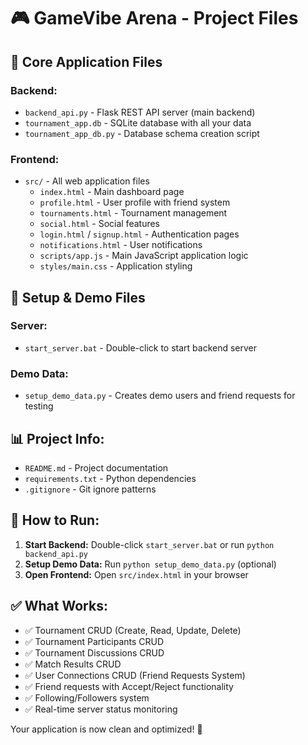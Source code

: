 # 🎮 GameVibe Arena - Project Files

## 📁 **Core Application Files**

### **Backend:**
- `backend_api.py` - Flask REST API server (main backend)
- `tournament_app.db` - SQLite database with all your data
- `tournament_app_db.py` - Database schema creation script

### **Frontend:**
- `src/` - All web application files
  - `index.html` - Main dashboard page
  - `profile.html` - User profile with friend system
  - `tournaments.html` - Tournament management
  - `social.html` - Social features
  - `login.html` / `signup.html` - Authentication pages
  - `notifications.html` - User notifications
  - `scripts/app.js` - Main JavaScript application logic
  - `styles/main.css` - Application styling

## 🚀 **Setup & Demo Files**

### **Server:**
- `start_server.bat` - Double-click to start backend server

### **Demo Data:**
- `setup_demo_data.py` - Creates demo users and friend requests for testing

## 📊 **Project Info:**
- `README.md` - Project documentation
- `requirements.txt` - Python dependencies
- `.gitignore` - Git ignore patterns

## 🎯 **How to Run:**

1. **Start Backend:** Double-click `start_server.bat` or run `python backend_api.py`
2. **Setup Demo Data:** Run `python setup_demo_data.py` (optional)
3. **Open Frontend:** Open `src/index.html` in your browser

## ✅ **What Works:**
- ✅ Tournament CRUD (Create, Read, Update, Delete)
- ✅ Tournament Participants CRUD  
- ✅ Tournament Discussions CRUD
- ✅ Match Results CRUD
- ✅ User Connections CRUD (Friend Requests System)
- ✅ Friend requests with Accept/Reject functionality
- ✅ Following/Followers system
- ✅ Real-time server status monitoring

Your application is now clean and optimized! 🚀
